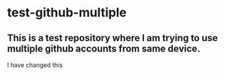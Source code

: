 # test-github-multiple

## This is a test repository where I am trying to use multiple github accounts from same device.

I have changed this
